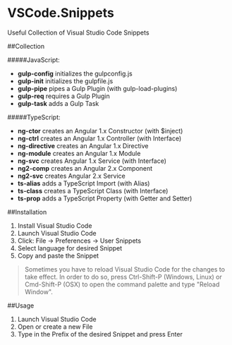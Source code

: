 # VSCode.Snippets
Useful Collection of Visual Studio Code Snippets

##Collection

#####JavaScript:
- **gulp-config** initializes the gulpconfig.js
- **gulp-init** initializes the gulpfile.js
- **gulp-pipe** pipes a Gulp Plugin (with gulp-load-plugins)
- **gulp-req** requires a Gulp Plugin
- **gulp-task** adds a Gulp Task

#####TypeScript:
- **ng-ctor** creates an Angular 1.x Constructor (with $inject)
- **ng-ctrl** creates an Angular 1.x Controller (with Interface)
- **ng-directive** creates an Angular 1.x Directive
- **ng-module** creates an Angular 1.x Module
- **ng-svc** creates Angular 1.x Service (with Interface)
- **ng2-comp** creates an Angular 2.x Component
- **ng2-svc** creates Angular 2.x Service
- **ts-alias** adds a TypeScript Import (with Alias)
- **ts-class** creates a TypeScript Class (with Interface)
- **ts-prop** adds a TypeScript Property (with Getter and Setter)

##Installation
1. Install Visual Studio Code
2. Launch Visual Studio Code
3. Click:  File -> Preferences -> User Snippets
4. Select language for desired Snippet
5. Copy and paste the Snippet

>Sometimes you have to reload Visual Studio Code for the changes to take effect. In order to do so, press Ctrl-Shift-P (Windows, Linux) or Cmd-Shift-P (OSX) to open the command palette and type "Reload Window".

##Usage
1. Launch Visual Studio Code
2. Open or create a new File
3. Type in the Prefix of the desired Snippet and press Enter
